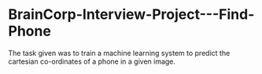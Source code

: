 # BrainCorp-Interview-Project---Find-Phone
The task given was to train a machine learning system to predict the cartesian co-ordinates of a phone in a given image.
